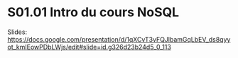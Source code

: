 # S01.01 Intro du cours NoSQL

Slides: https://docs.google.com/presentation/d/1qXCvT3vFQJlbamGqLbEV_ds8qyyot_kmIEowPDbLWjs/edit#slide=id.g326d23b24d5_0_113